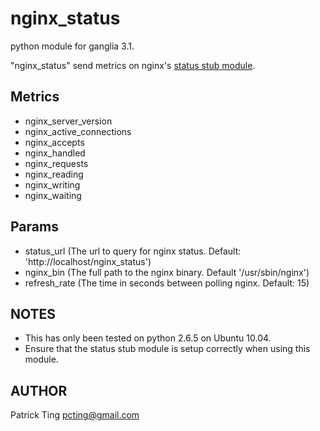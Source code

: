 nginx_status
===============

python module for ganglia 3.1.

"nginx_status" send metrics on nginx's [status stub module](http://wiki.nginx.org/HttpStubStatusModule).

## Metrics
 * nginx_server_version
 * nginx_active_connections
 * nginx_accepts
 * nginx_handled
 * nginx_requests
 * nginx_reading
 * nginx_writing
 * nginx_waiting

## Params
 * status_url (The url to query for nginx status. Default: 'http://localhost/nginx_status')
 * nginx_bin (The full path to the nginx binary. Default '/usr/sbin/nginx')
 * refresh_rate (The time in seconds between polling nginx. Default: 15)

## NOTES
 * This has only been tested on python 2.6.5 on Ubuntu 10.04.
 * Ensure that the status stub module is setup correctly when using this module.

## AUTHOR

Patrick Ting <pcting@gmail.com>

